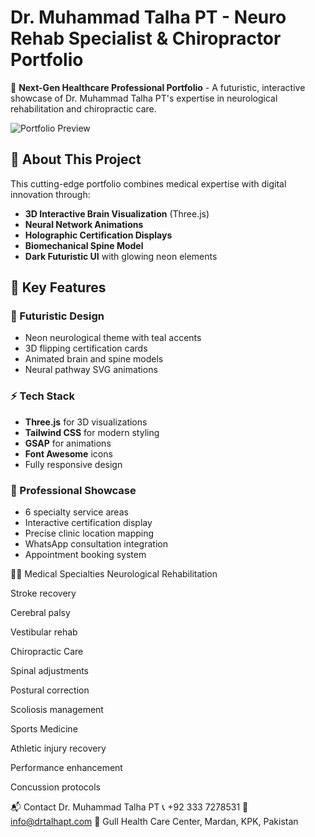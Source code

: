 # Dr. Muhammad Talha PT - Neuro Rehab Specialist & Chiropractor Portfolio

🚀 **Next-Gen Healthcare Professional Portfolio** - A futuristic, interactive showcase of Dr. Muhammad Talha PT's expertise in neurological rehabilitation and chiropractic care.

![Portfolio Preview](https://i.ibb.co/Fbmycrbv/dr-talha.jpg)

## 🌟 About This Project

This cutting-edge portfolio combines medical expertise with digital innovation through:

- **3D Interactive Brain Visualization** (Three.js)
- **Neural Network Animations**
- **Holographic Certification Displays**
- **Biomechanical Spine Model**
- **Dark Futuristic UI** with glowing neon elements

## 🧠 Key Features

### 🔮 Futuristic Design
- Neon neurological theme with teal accents
- 3D flipping certification cards
- Animated brain and spine models
- Neural pathway SVG animations

### ⚡ Tech Stack
- **Three.js** for 3D visualizations
- **Tailwind CSS** for modern styling
- **GSAP** for animations
- **Font Awesome** icons
- Fully responsive design

### 🏥 Professional Showcase
- 6 specialty service areas
- Interactive certification display
- Precise clinic location mapping
- WhatsApp consultation integration
- Appointment booking system

🧑‍⚕️ Medical Specialties
Neurological Rehabilitation

Stroke recovery

Cerebral palsy

Vestibular rehab

Chiropractic Care

Spinal adjustments

Postural correction

Scoliosis management

Sports Medicine

Athletic injury recovery

Performance enhancement

Concussion protocols

📬 Contact
Dr. Muhammad Talha PT
📞 +92 333 7278531
📧 info@drtalhapt.com
🏥 Gull Health Care Center, Mardan, KPK, Pakistan
